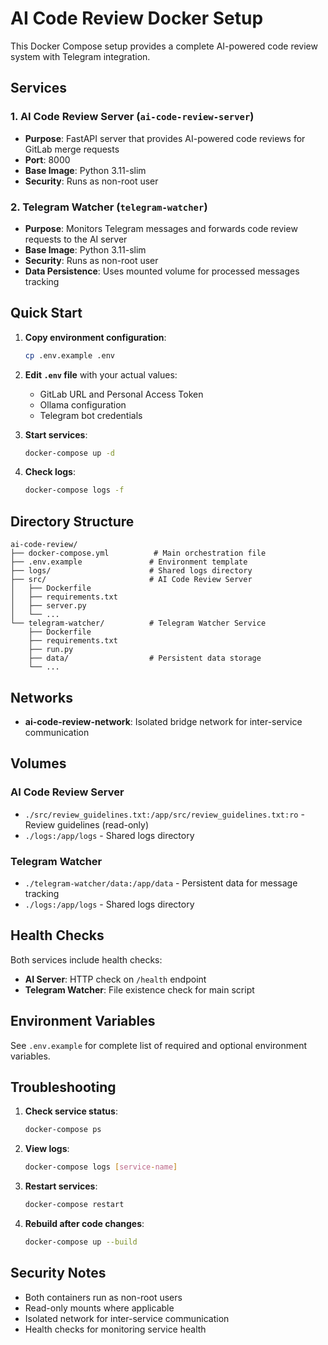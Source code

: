 # AI Code Review Docker Setup

This Docker Compose setup provides a complete AI-powered code review system with Telegram integration.

## Services

### 1. AI Code Review Server (`ai-code-review-server`)

- **Purpose**: FastAPI server that provides AI-powered code reviews for GitLab merge requests
- **Port**: 8000
- **Base Image**: Python 3.11-slim
- **Security**: Runs as non-root user

### 2. Telegram Watcher (`telegram-watcher`)

- **Purpose**: Monitors Telegram messages and forwards code review requests to the AI server
- **Base Image**: Python 3.11-slim
- **Security**: Runs as non-root user
- **Data Persistence**: Uses mounted volume for processed messages tracking

## Quick Start

1. **Copy environment configuration**:

   ```bash
   cp .env.example .env
   ```

2. **Edit `.env` file** with your actual values:

   - GitLab URL and Personal Access Token
   - Ollama configuration
   - Telegram bot credentials

3. **Start services**:

   ```bash
   docker-compose up -d
   ```

4. **Check logs**:
   ```bash
   docker-compose logs -f
   ```

## Directory Structure

```
ai-code-review/
├── docker-compose.yml          # Main orchestration file
├── .env.example               # Environment template
├── logs/                      # Shared logs directory
├── src/                       # AI Code Review Server
│   ├── Dockerfile
│   ├── requirements.txt
│   ├── server.py
│   └── ...
└── telegram-watcher/          # Telegram Watcher Service
    ├── Dockerfile
    ├── requirements.txt
    ├── run.py
    ├── data/                  # Persistent data storage
    └── ...
```

## Networks

- **ai-code-review-network**: Isolated bridge network for inter-service communication

## Volumes

### AI Code Review Server

- `./src/review_guidelines.txt:/app/src/review_guidelines.txt:ro` - Review guidelines (read-only)
- `./logs:/app/logs` - Shared logs directory

### Telegram Watcher

- `./telegram-watcher/data:/app/data` - Persistent data for message tracking
- `./logs:/app/logs` - Shared logs directory

## Health Checks

Both services include health checks:

- **AI Server**: HTTP check on `/health` endpoint
- **Telegram Watcher**: File existence check for main script

## Environment Variables

See `.env.example` for complete list of required and optional environment variables.

## Troubleshooting

1. **Check service status**:

   ```bash
   docker-compose ps
   ```

2. **View logs**:

   ```bash
   docker-compose logs [service-name]
   ```

3. **Restart services**:

   ```bash
   docker-compose restart
   ```

4. **Rebuild after code changes**:
   ```bash
   docker-compose up --build
   ```

## Security Notes

- Both containers run as non-root users
- Read-only mounts where applicable
- Isolated network for inter-service communication
- Health checks for monitoring service health
